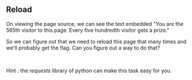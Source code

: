 ## Reload

On viewing the page source, we can see the text embedded "You are the 565th visitor to this page. Every five hundredth visitor gets a prize."

So we can figure out that we need to reload this page that many times and we'll probably get the flag. Can you figure out a way to do that?

<br>

Hint : the <i>requests</i> library of python can make this task easy for you.